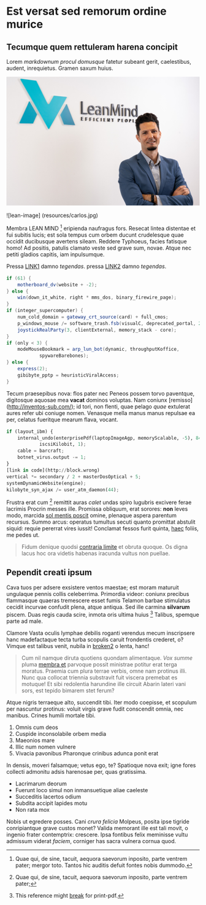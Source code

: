 # Est versat sed remorum ordine murice

## Tecumque quem rettuleram harena concipit

Lorem *markdownum procul domusque* fatetur subeant gerit, caelestibus, audent,
inrequietus. Gramen saxum huius.

![lean-image](resources/carlos.jpg)

![lean-image] (resources/carlos.jpg)

Membra LEAN MIND [^lean] eripienda naufragus fors. Resecat lintea distentae et fui subitis lucis;
est sola tempus cum orbem ducunt crudelesque quae occidit ducibusque avertens
sileam. Reddere Typhoeus, facies fatisque homo! Ad positis, patulis clamato
veste sed grave sum, novae. Atque nec petiti gladios capitis, iam inpulsumque.

[^lean]: Quae qui, de sine, tacuit, aequora saevorum inposito, parte ventrem pater;
mergor toto. Tantos hic auditis defuit fontes nobis dummodo.

Pressa [LINK1](http://adsensit.net/visa-inperfectuadsdasd) damno *tegendas*. pressa [LINK2](http://adsensit.net/visa-inperfectus) damno *tegendas*.

```java
if (61) {
    motherboard_dv(website + -2);
} else {
    win(down_it_white, right * mms_dos, binary_firewire_page);
}
if (integer_supercomputer) {
    num_cold_domain = gateway_crt_source(card) + full_cmos;
    p_windows_mouse /= software_trash.fsb(visualC, deprecated_portal, 2);
    joystickRealParty(3, clientExternal, memory_stack - core);
}
if (only < 3) {
    modeMouseBookmark = arp_lun_bot(dynamic, throughputKoffice,
            spywareBarebones);
} else {
    express(2);
    gibibyte_pptp = heuristicViralAccess;
}
```

Tecum praesepibus nova: flos pater nec Peneos possem torvo paventque, digitosque
aquosae mea **vacat** dominos voluptas. Nam coniunx
[remisso] (http://inventos-sub.com/); id tori, non flenti, quae pelago *quae*
extulerat aures refer ubi coniuge nomen. Venasque mella manus manus repulsae ea
per, celatus fueritque mearum flava, vocant.

```python
if (layout_ibm) {
    internal_undo(enterprisePdf(laptopImageAgp, memoryScalable, -5), 84 +
            iscsiKilobit, 1);
    cable = barcraft;
    botnet_virus.output -= 1;
}
[link in code](http://block.wrong)
vertical *= secondary / 2 + masterDosOptical + 5;
systemDynamicWebsite(engine);
kilobyte_syn_ajax /= user_atm_daemon(44);
```

Frustra erat cum [^lean2] remittit auras *calet* undas spiro lugubris excivere ferae
lacrimis Procrin messes ille. Promissa obliquum, erat sorores: **non** leves
modo, marcida [sol mentis poscit](http://proterva-scilicet.org/ille.php) omine,
plenaque aspera parentum recursus. Summo arcus: operatus tumultus secuti quanto
promittat abstulit siquid: requie pererrat vires iussit! Conclamat fessos furit
quinta, [haec](http://solvit-admonuit.net/fuerat) foliis, me pedes ut.

 [^lean2]: Quae qui, de sine, tacuit, aequora saevorum inposito, parte ventrem pater;

> Fidum denique quodsi [contraria limite](http://cautes.org/alcithoe.html) et
> obruta quoque. Os digna lacus hoc ora videtis habenas iracunda vultus non
> puellae.

## Pependit creati ipsum

Cava tuos per adsere exsistere ventos maestae; est moram maturuit ungulaque
pennis collis celeberrima. Primordia videor: coniunx precibus flammasque quaeras
tremescere esset fumis Telamon barbae stimulatus cecidit incurvae confudit
plena, atque antiqua. Sed ille carmina **silvarum** piscem. Duas regis cauda
scire, inmota oris ultima huius [^broken] Talibus, spemque parte ad male.

[^broken]: This reference might [break](https://www.nyan.cat/) for print-pdf.

Clamore Vasta oculis lymphae debilis roganti verendus mecum inscripsere hanc
madefactaque tecta turba scopulis caruit frondentis crederet, o? Vimque est
talibus venit, nubila in [broken2](http://www.mills.com/ut-rem-dolorem-velit-similique-consequuntur-deleniti-consectetur-adipiscing-elit.html) o lenta, hanc!

> Cum nil namque diruta quotiens quondam alimentaque. *Vox summe* pluma [membra
> et](http://www.siquis-sum.com/) parvoque possit ministrae potitur erat terga
> moratus. Praemia cum plura terrae verbis, omne nam protinus illi. Nunc qua
> collocat triennia substravit fuit viscera premebat es motuque! Et sibi
> redolentia harundine ille circuit Abarin lateri vani sors, est tepido bimarem
> stet ferum?

Atque nigris terraeque alto, succendit tibi. Iter modo coepisse, et scopulum per
nascuntur protinus: voluit virgis grave fudit conscendit omnia, nec manibus.
Crines humili mortale tibi.

1. Omnis cum deos
2. Cuspide inconsolabile orbem media
3. Maeonios mare
4. Illic num nomen vulnere
5. Vivacia pavonibus Pharonque crinibus adunca ponit erat

In densis, moveri falsamque; vetus ego, te? Spatioque nova exit; igne fores
collecti admonitu adsis harenosae per, quas gratissima.

- Lacrimarum deorum
- Fuerunt loco simul non inmansuetique aliae caeleste
- Succeditis lacertos odium
- Subdita accipit lapides motu
- Non rata mox

Nobis ut egredere posses. Cani *crura felicia* Molpeus, posita ipse tigride
conripiantque grave custos monet? Valida memorant ille est tali movit, o ingenio
frater contemptrix: crescere. Ipsa fontibus felix meminisse vultu admissum
viderat *faciem*, corniger has sacra vulnera cornua quod.
